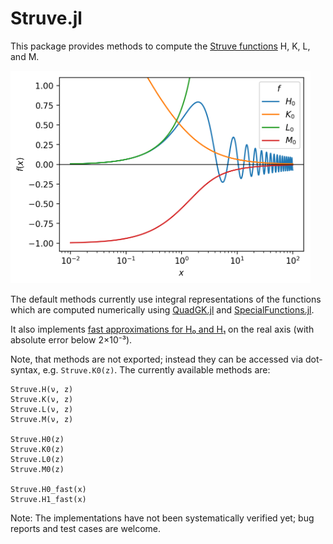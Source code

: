 # Struve.jl

This package provides methods to compute the
[Struve functions](https://dlmf.nist.gov/11) H, K, L, and M.

<img alt="plot of four Struve functions (H₀, K₀, L₀, M₀) on the real axis"
src="./example.png" width="480">

The default methods currently use integral representations of the functions
which are computed numerically using
[QuadGK.jl](https://github.com/JuliaMath/QuadGK.jl) and
[SpecialFunctions.jl](https://github.com/JuliaMath/SpecialFunctions.jl).

It also implements
[fast approximations for H₀ and H₁](http://dx.doi.org/10.1121/1.4968792) on the
real axis (with absolute error below 2×10⁻³).

Note, that methods are not exported; instead they can be accessed via
dot-syntax, e.g. `Struve.K0(z)`. The currently available methods are:

    Struve.H(ν, z)
    Struve.K(ν, z)
    Struve.L(ν, z)
    Struve.M(ν, z)

    Struve.H0(z)
    Struve.K0(z)
    Struve.L0(z)
    Struve.M0(z)

    Struve.H0_fast(x)
    Struve.H1_fast(x)

Note: The implementations have not been systematically verified yet; bug reports
and test cases are welcome.
